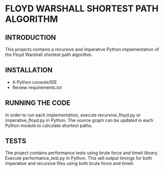 # FLOYD WARSHALL SHORTEST PATH ALGORITHM

## INTRODUCTION
This projects contains a recursive and imperative Python implementation of the Floyd Warshall shortest path algorithm.

## INSTALLATION
- A Python console/IDE
- Review requirements.txt

## RUNNING THE CODE
In order to run each implementation, execute recursive_floyd.py or imperative_floyd.py in Python.
The source graph can be updated in each Python module to calculate shortest paths.

## TESTS
The project contains performance tests using brute force and timeit library.
Execute performance_test.py in Python. This will output timings for both imperative and recursive files
using both brute force and timeit.

